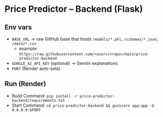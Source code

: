 # Price Predictor – Backend (Flask)

## Env vars
- `BASE_URL` → raw GitHub base that hosts `/models/*.pkl`, `/schemas/*.json`, `/data/*.csv`
  - example: `https://raw.githubusercontent.com/<user>/<repo>/main/price-predictor-backend`
- `GOOGLE_AI_API_KEY` (optional) → Gemini explanations
- `PORT` (Render auto-sets)

## Run (Render)
- Build Command: `pip install -r price-predictor-backend/requirements.txt`
- Start Command: `cd price-predictor-backend && gunicorn app:app -b 0.0.0.0:$PORT`
